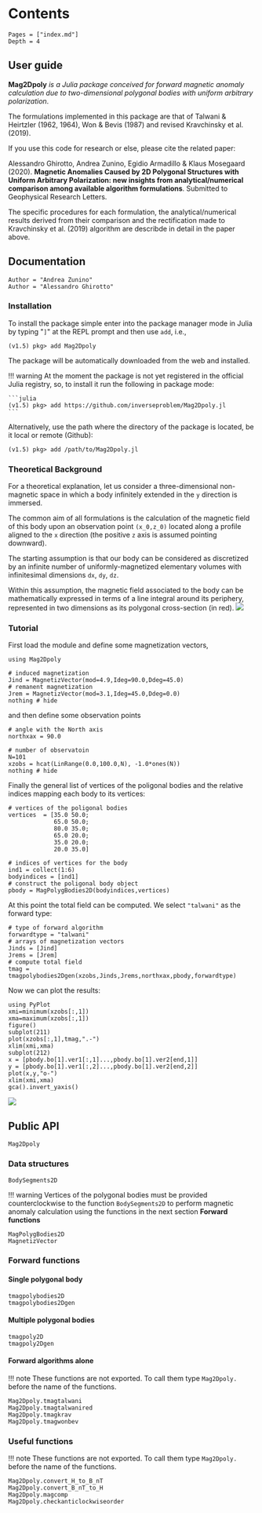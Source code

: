 


# Contents

```@contents
Pages = ["index.md"]
Depth = 4
```

## User guide

**Mag2Dpoly** *is a Julia package conceived for forward magnetic anomaly calculation due to two-dimensional polygonal bodies with uniform arbitrary polarization*. 

The formulations implemented in this package are that of Talwani & Heirtzler (1962, 1964), Won & Bevis (1987) and revised Kravchinsky et al. (2019).

If you use this code for research or else, please cite the related paper:

Alessandro Ghirotto, Andrea Zunino, Egidio Armadillo & Klaus Mosegaard (2020). **Magnetic Anomalies Caused by 2D Polygonal Structures with Uniform Arbitrary Polarization: new insights from analytical/numerical comparison among available algorithm formulations**. Submitted to Geophysical Research Letters.

The specific procedures for each formulation, the analytical/numerical results derived from their comparison and the rectification made to Kravchinsky et al. (2019) algorithm are describde in detail in the paper above.

## Documentation

```@meta
Author = "Andrea Zunino"
Author = "Alessandro Ghirotto"
```

### Installation

To install the package simple enter into the package manager mode in Julia by typing "`]`" at the 
REPL prompt and then use `add`, i.e.,
```
(v1.5) pkg> add Mag2Dpoly
```
The package will be automatically downloaded from the web and installed.

!!! warning
    At the moment the package is not yet registered in the official Julia registry, so, 
    to install it run the following in package mode:
		
    ```julia
    (v1.5) pkg> add https://github.com/inverseproblem/Mag2Dpoly.jl
    ```
	
Alternatively, use the path where the directory of the package is located, be it local or remote (Github):
```
(v1.5) pkg> add /path/to/Mag2Dpoly.jl
```

### Theoretical Background

For a theoretical explanation, let us consider a three-dimensional non-magnetic 
space in which a body infinitely extended in the ``y`` direction is immersed. 

The common aim of all formulations is the calculation of the magnetic field of 
this body upon an observation point ``(x_0,z_0)`` located along a profile aligned to 
the ``x`` direction (the positive ``z`` axis is assumed pointing downward).

The starting assumption is that our body can be considered as discretized by an 
infinite number of uniformly-magnetized elementary volumes with infinitesimal dimensions ``dx``, ``dy``, ``dz``.

Within this assumption, the magnetic field associated to the body can be mathematically 
expressed in terms of a line integral around its periphery, represented in two dimensions 
as its polygonal cross-section (in red).
![](images/intro.svg)

### Tutorial
First load the module and define some magnetization vectors,
```@example ex1
using Mag2Dpoly 

# induced magnetization
Jind = MagnetizVector(mod=4.9,Ideg=90.0,Ddeg=45.0)
# remanent magnetization
Jrem = MagnetizVector(mod=3.1,Ideg=45.0,Ddeg=0.0)
nothing # hide
```
and then define some observation points 
```@example ex1
# angle with the North axis
northxax = 90.0

# number of observatoin 
N=101
xzobs = hcat(LinRange(0.0,100.0,N), -1.0*ones(N))
nothing # hide
```
Finally the general list of vertices of the poligonal bodies and the relative indices mapping each body to its vertices:
```@example ex1
# vertices of the poligonal bodies
vertices  = [35.0 50.0;
             65.0 50.0;
             80.0 35.0;
             65.0 20.0;
             35.0 20.0;
             20.0 35.0]
			 
# indices of vertices for the body
ind1 = collect(1:6)
bodyindices = [ind1]
# construct the poligonal body object
pbody = MagPolygBodies2D(bodyindices,vertices)
```

At this point the total field can be computed. We select `"talwani"` as the forward type:
```@example ex1
# type of forward algorithm
forwardtype = "talwani"
# arrays of magnetization vectors
Jinds = [Jind]
Jrems = [Jrem]
# compute total field 
tmag = tmagpolybodies2Dgen(xzobs,Jinds,Jrems,northxax,pbody,forwardtype)
```

Now we can plot the results:

    using PyPlot
    xmi=minimum(xzobs[:,1]) 
    xma=maximum(xzobs[:,1])
    figure()
    subplot(211)
    plot(xzobs[:,1],tmag,".-") 
    xlim(xmi,xma)
    subplot(212)
    x = [pbody.bo[1].ver1[:,1]...,pbody.bo[1].ver2[end,1]]
    y = [pbody.bo[1].ver1[:,2]...,pbody.bo[1].ver2[end,2]]
    plot(x,y,"o-")
    xlim(xmi,xma)
    gca().invert_yaxis()

![](images/plotex1.svg)

## Public API
```@docs
Mag2Dpoly
```

### Data structures
```@docs
BodySegments2D
```

!!! warning 
    Vertices of the polygonal bodies must be provided 
    counterclockwise to the function `BodySegments2D`
    to perform magnetic anomaly calculation using the
    functions in the next section **Forward functions**


```@docs
MagPolygBodies2D
MagnetizVector
```

### Forward functions
#### Single polygonal body
```@docs
tmagpolybodies2D
tmagpolybodies2Dgen
```
#### Multiple polygonal bodies
```@docs
tmagpoly2D
tmagpoly2Dgen
```
#### Forward algorithms alone
!!! note
    These functions are not exported. To call them 
    type `Mag2Dpoly.` before the name of the functions.
	
```@docs
Mag2Dpoly.tmagtalwani
Mag2Dpoly.tmagtalwanired
Mag2Dpoly.tmagkrav
Mag2Dpoly.tmagwonbev
```

 
### Useful functions
!!! note
    These functions are not exported. To call them
    type `Mag2Dpoly.` before the name of the functions.
	
```@docs
Mag2Dpoly.convert_H_to_B_nT
Mag2Dpoly.convert_B_nT_to_H
Mag2Dpoly.magcomp
Mag2Dpoly.checkanticlockwiseorder
```
